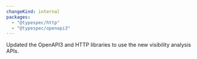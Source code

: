 ```yaml
---
changeKind: internal
packages:
  - "@typespec/http"
  - "@typespec/openapi3"
---
```


Updated the OpenAPI3 and HTTP libraries to use the new visibility analysis APIs.
